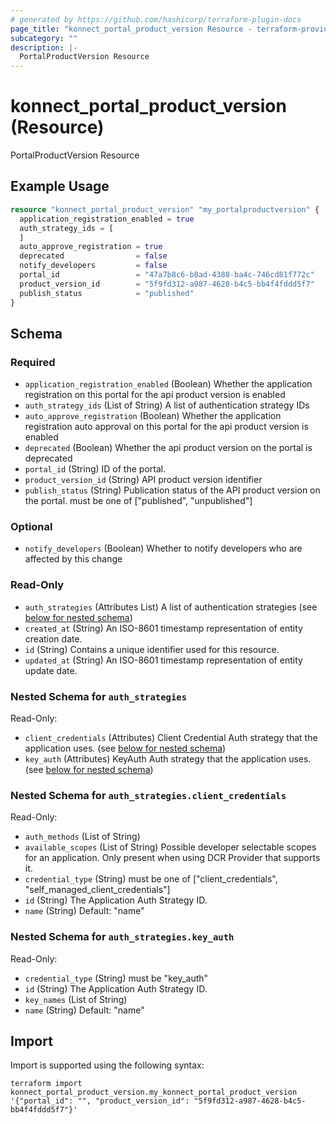 ```yaml
---
# generated by https://github.com/hashicorp/terraform-plugin-docs
page_title: "konnect_portal_product_version Resource - terraform-provider-konnect"
subcategory: ""
description: |-
  PortalProductVersion Resource
---
```


# konnect_portal_product_version (Resource)

PortalProductVersion Resource

## Example Usage

```terraform
resource "konnect_portal_product_version" "my_portalproductversion" {
  application_registration_enabled = true
  auth_strategy_ids = [
  ]
  auto_approve_registration = true
  deprecated                = false
  notify_developers         = false
  portal_id                 = "47a7b8c6-b8ad-4388-ba4c-746cd81f772c"
  product_version_id        = "5f9fd312-a987-4628-b4c5-bb4f4fddd5f7"
  publish_status            = "published"
}
```

<!-- schema generated by tfplugindocs -->
## Schema

### Required

- `application_registration_enabled` (Boolean) Whether the application registration on this portal for the api product version is enabled
- `auth_strategy_ids` (List of String) A list of authentication strategy IDs
- `auto_approve_registration` (Boolean) Whether the application registration auto approval on this portal for the api product version is enabled
- `deprecated` (Boolean) Whether the api product version on the portal is deprecated
- `portal_id` (String) ID of the portal.
- `product_version_id` (String) API product version identifier
- `publish_status` (String) Publication status of the API product version on the portal. must be one of ["published", "unpublished"]

### Optional

- `notify_developers` (Boolean) Whether to notify developers who are affected by this change

### Read-Only

- `auth_strategies` (Attributes List) A list of authentication strategies (see [below for nested schema](#nestedatt--auth_strategies))
- `created_at` (String) An ISO-8601 timestamp representation of entity creation date.
- `id` (String) Contains a unique identifier used for this resource.
- `updated_at` (String) An ISO-8601 timestamp representation of entity update date.

<a id="nestedatt--auth_strategies"></a>
### Nested Schema for `auth_strategies`

Read-Only:

- `client_credentials` (Attributes) Client Credential Auth strategy that the application uses. (see [below for nested schema](#nestedatt--auth_strategies--client_credentials))
- `key_auth` (Attributes) KeyAuth Auth strategy that the application uses. (see [below for nested schema](#nestedatt--auth_strategies--key_auth))

<a id="nestedatt--auth_strategies--client_credentials"></a>
### Nested Schema for `auth_strategies.client_credentials`

Read-Only:

- `auth_methods` (List of String)
- `available_scopes` (List of String) Possible developer selectable scopes for an application. Only present when using DCR Provider that supports it.
- `credential_type` (String) must be one of ["client_credentials", "self_managed_client_credentials"]
- `id` (String) The Application Auth Strategy ID.
- `name` (String) Default: "name"


<a id="nestedatt--auth_strategies--key_auth"></a>
### Nested Schema for `auth_strategies.key_auth`

Read-Only:

- `credential_type` (String) must be "key_auth"
- `id` (String) The Application Auth Strategy ID.
- `key_names` (List of String)
- `name` (String) Default: "name"

## Import

Import is supported using the following syntax:

```shell
terraform import konnect_portal_product_version.my_konnect_portal_product_version '{"portal_id": "", "product_version_id": "5f9fd312-a987-4628-b4c5-bb4f4fddd5f7"}'
```
